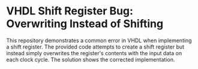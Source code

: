 # VHDL Shift Register Bug: Overwriting Instead of Shifting

This repository demonstrates a common error in VHDL when implementing a shift register.  The provided code attempts to create a shift register but instead simply overwrites the register's contents with the input data on each clock cycle. The solution shows the corrected implementation.